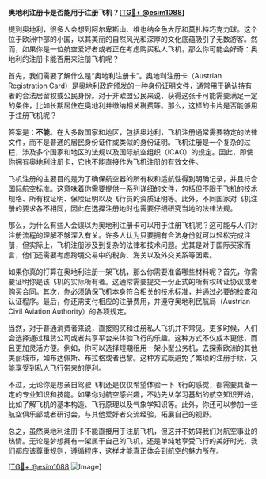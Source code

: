 **奥地利注册卡是否能用于注册飞机？[[TG💪+ @esim1088](https://t.me/s/esim1088)]**

提到奥地利，很多人会想到阿尔卑斯山、维也纳金色大厅和莫扎特巧克力球。这个位于欧洲中部的小国，以其美丽的自然风光和深厚的文化底蕴吸引了无数游客。然而，如果你是一位航空爱好者或者正在考虑购买私人飞机，那么你可能会好奇：奥地利的注册卡能否用来注册飞机呢？

首先，我们需要了解什么是“奥地利注册卡”。奥地利注册卡（Austrian Registration Card）是奥地利政府颁发的一种身份证明文件，通常用于确认持有者的合法居留权或公民身份。对于非欧盟公民来说，获得这张卡可能需要满足一定的条件，比如长期居住在奥地利并缴纳相关税费等。那么，这样的卡片是否能够用于注册飞机呢？

答案是：**不能**。在大多数国家和地区，包括奥地利，飞机注册通常需要特定的法律文件，而不是普通的居民身份证件或类似的身份证明。飞机注册是一个复杂的过程，涉及多个国家和地区的法规以及国际航空组织（ICAO）的规定。因此，即使你拥有奥地利注册卡，它也不能直接作为飞机注册的有效文件。

飞机注册的主要目的是为了确保航空器的所有权和适航性得到明确记录，并且符合国际航空标准。这意味着你需要提供一系列详细的文件，包括但不限于飞机的技术规格、所有权证明、保险证明以及飞行员的资质证明等。此外，不同国家对飞机注册的要求各不相同，因此在选择注册地时也需要仔细研究当地的法律法规。

那么，为什么有些人会误以为奥地利注册卡可以用于注册飞机呢？这可能与人们对注册流程的理解不够深入有关。许多人认为只要拥有合法身份就可以轻松完成注册，但实际上，飞机注册涉及到复杂的法律和技术问题。尤其是对于国际买家而言，他们还需要考虑跨境交易中的税务、海关以及外交关系等因素。

如果你真的打算在奥地利注册一架飞机，那么你需要准备哪些材料呢？首先，你需要证明你是该飞机的实际所有者。这通常需要提交一份正式的所有权转让协议或者购买合同。其次，你必须确保飞机本身符合相关的技术标准，并通过必要的检查和认证程序。最后，你还需支付相应的注册费用，并遵守奥地利民航局（Austrian Civil Aviation Authority）的各项规定。

当然，对于普通消费者来说，直接购买和注册私人飞机并不常见。更多时候，人们会选择通过租赁公司或者共享平台来体验飞行的乐趣。这种方式不仅成本更低，而且更加灵活方便。例如，你可以选择短期租用一架小型公务机，去探索欧洲的其他美丽城市，如布达佩斯、布拉格或者巴黎。这种方式既避免了繁琐的注册手续，又能享受到私人飞行带来的便利。

不过，无论你是想亲自驾驶飞机还是仅仅希望体验一下飞行的感觉，都需要具备一定的专业知识和技能。如果你对航空感兴趣，不妨先从学习基础的航空知识开始，比如了解飞机的基本构造、飞行原理以及气象学知识等。此外，你还可以参加一些航空俱乐部或者研讨会，与其他爱好者交流经验，拓展自己的视野。

总之，虽然奥地利注册卡不能直接用于注册飞机，但这并不妨碍我们对航空事业的热情。无论是梦想拥有一架属于自己的飞机，还是单纯地享受飞行的美好时光，我们都应该尊重规则，遵循程序，这样才能真正体会到航空的魅力所在。

[[TG💪+ @esim1088](https://t.me/s/esim1088) ![Image](https://i.postimg.cc/4NQfJmqS/Snipaste-2025-05-13-00-14-12.png)]